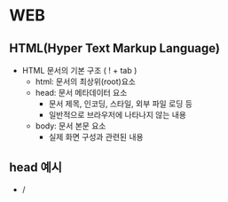 # WEB



## HTML(Hyper Text Markup Language)

- HTML 문서의 기본 구조 ( ! + tab ) 
    - html: 문서의 최상위(root)요소
    - head: 문서 메타데이터 요소
        - 문서 제목, 인코딩, 스타일, 외부 파일 로딩 등
        - 일반적으로 브라우저에 나타나지 않는 내용
    - body: 문서 본문 요소
        - 실제 화면 구성과 관련된 내용

## head 예시

- /<title>/:브라우저 상단 타이틀
- /<meta>/: 문서 레벨 메타데이터 요소
- /<link>/: 외부 리소스 연결요소
- /<script>/ : 스크립트 요소 (javascript 파일/ 코드)
- /<style> /: CSS직접 작성

## DOM트리

- 텍스트 파일인 HTML문서를 브라우저에서 렌더링 하기 위한 구조
    - HTML 문서에 대한 모델을 구성함
    - HTML 문서 내의 각 요소에 접근/ 수정에 필요한 프로퍼티와 메서드를 제공함

## 주요 태그와 속성

- 내용이 없는 태그들
    - br, hr, img, input, link, meta
- 요소는 중첩될 수 있음.

- 속성:
    - 속성을 통해 태그의 부가적인 정보를 설정할 수 있음.
    - 요소는 속성을 가질 수 있으며, 경로나 크기와 같은 추가적인 정보를 제공.
    - 요소의 시작 태그에 작성하며 보통 이름과 같이 하나의 쌍으로 존재
    - 태그와 상관없이 사용 가능한 속성들도 있음.

## HTML Global Attribute

- 모든 HTML 요소가 공통으로 사용할 수 있는 대표적인 속성(몇몇 요소에는 아무 효과가 없을 수 있음.)
    - id: 문서 전체에서 유일한 고유 식별자 지정
    - class : 공백으로 구분된 해당 요소의 클래스의 목록(CSS,JS에서 요소를 선택하거나 접근)
    - data-*: 페이지에 개인 사용자 정의 데이터를 저장하기 위해 사용
    - style: inline 스타일
    - title: 요소에 대한 추가 정보 지정
    - tabindex: 요소의 탭 순서



## 시멘틱 태그

- HTML5에서 의미론적 요소를 담은 태그의 등장
    - 기존 영역을 의미하는 div태그를 대체하여 사용
- 대표적인 태그 목록
    - header: 문서 전체나 섹션의 헤더(머리말 부분)
    - nav: 네비게이션
    - aside: 사이드에 위치한 공간, 메인 콘텐츠와 관련성이 적은 콘텐츠
    - section: 문서의 일반적인 구분. 컨텐츠의 그룹을 표현
    - article: 문서, 페이지, 사이트 안에서 독립적으로 구분되는 영역
    - footer: 문서 전체나 섹션의 푸터(마지막 부분)
- Non semantic 요소는 div, span 등이 있으며, h1, table 태그들도 시멘틱 태그로 볼 수 있음
- 개발자 및 사용자 뿐만 아니라 검색엔진 등에 의미있는 정보의 그룹을 태그로 표현.
- 단순히 구역을 나누는 것 뿐만 아니라 '의미'를 가지는 태그들을 활용하기 위한 노력
- 요소의 의미가 명확해지기 때문에 코드의 가독성을 높이고 유지보수를 쉽게 함.
- 검색엔진 최적화(SEO)를 위해서 메타태그, 시멘틱 태그 등을 통한 마크업을 효과적으로 활용 해야 함

## 태그

### 텍스트 요소

- <a></a> : href 속성을 활용하여 다른 URL로 연결하는 하이퍼링크 생성
- <b></b><strong></strong>: 굵은 글씨 요소 중요한 강조하고자 하는 요소(보통 굵은 글씨로 표현)
- <i></i><em></em>:기울임 글씨 요소, 중요한 강조하고자 하는 요소(보통 기울임 글씨로 표현)
- /<br>/:텍스트 내의 줄 바꿈 생성
- <img>: src 속성을 활용하여 이미지 표현
- <span></span>: 의미없는 인라인 컨테이너

### 그룹 컨텐츠

- /<p></p>/:하나의 문단 (paragraph)
- /<hr>/ : 문단 레벨 요소에서의 주제의 분리를 의미하며, 수평선으로 표현됨.(A horizontal Rule)
- /<ol></ol><ul></ul><li></li>/: 순서가 있는 리스트 (ordered), 순서가 없는 리스트(unordered)
- /<pre></pre>/: HTML에 작성한 내용을 그대로 표현, 보통 고정폭 글꼴이 사용되고 공백 문자를 유지
- /<blockquote></blockquote>/: 텍스트가 긴 인용문 주로 들여쓰기를 한 것으로 표현됨.
- /<div></div>/: 의미 없는 블록 레벨 컨테이너 

# CSS(Cascading Style Sheets)

- 스타일을 지정하기 위한 언어! 선택하고, 스타일을 지정한다.
- css구문은 선택자를 통해 스타일을 지정할 HTML 요소를 선택.
- 중괄호 안에서는 속성과 값, 하나의 쌍으로 이루어진 선언을 진행
- 각 쌍은 선택한 요소의 속성, 속서에 부여할 값을 의미.
    - 속성(Property): 어떤 스타일 기능을 변경할지 결정
    - 값(value): 어떻게 스타일 기능을 변경할지 결정

## CSS 정의 방법

- 인라인(inline)
- 내부 참조(embedding)-<style>
- 외부 참조(link file) - 분리된 CSS파일

## Q5.  CSS 우선순위

```
1. !important
2. Inline Style
3. id 선택자.
4. class 선택자
5. 요소 선택자
6. 소스 순서
```



## 선택자(Selector) 유형

- 기본 선택자 
    - 전체 선택자, 요소 선택자
    - 클래스 선택자, 아이디 선택자, 속성 선택자.\
    
- 결합자(Combinators)
    - 자손 결합자, 자식 결합자(:첫 번째 요소의 바로 아래 자식인 노드를 선택 >)
    - 일반 형제 결합자(A~B ~결합자는 형제, 즉 첫 번째 요소를 뒤따르면서, 같은 부모를 공유하는 두 번째 요소를 선택합니다.), 
        인접 형제 결합자(+, +결합자는 인접 형제, 즉 첫 번째 요소의 바로 뒤에 위치하면서 같은 부모를 공유하는 두 번째 요소를 선택합니다.)
    
- 의사 클래스/요소(Pseudo Class) ( 의사 : 는 문서트리가 포함하지 않는 상태 정보에 기반해 요소를 선택할 수 있습니다.), (의사 :: 는 html이 포함하지 않는 개체를 선택합니다. ) https://developer.mozilla.org/ko/docs/Web/CSS/CSS_Selectors
    - 링크, 동적 의사 클래스 : (:link, :visited, :hover, :active, :focus)
    
        - link: 링크의 기본 상태이며, 사용자가 아직 한 번도 이 링크를 통해 연결된 페이지를 방문하지 않은 상태
        - visited: 사용자가 한 번이라도 이 링크를 통해 연결된 페이지를 방문한 상태입니다.
        - hover: 사용자의 마우스 커서가 링크 위에 올라가 있는 상태입니다.
        - active: 사용자가 마우스로 링크를 클릭하고 있는 상태입니다.
        - focus: 키보드나 마우스의 이벤트(event) 또는 다른 형태로 해당 요소가 포커스(focus)를 가지고 있는 상태입니다.
        - :hover는 반드시 :link와 :visited가 먼저 정의된 후에 정의되어야 정상적으로 동작합니다.
        - :active는 반드시 :hover가 먼저 정의된 후에 정의되어야 정상적으로 동작합니다.
    
    - 구조적 의사 클래스, 기타 의사 클래스, 의사 엘리먼트, 속성 선택자 ( http://www.tcpschool.com/css/css_selector_pseudoClass )
    
        - 구조적 의사 클래스
    
            - : first-child : :first-child는 모든 자식(child) 요소 중에서 맨 앞에 위치하는 자식(child) 요소를 모두 선택합니다.
            - : last-child : :last-child는 모든 자식(child) 요소 중에서 맨 마지막에 위치하는 자식(child) 요소를 모두 선택합니다.
            - : nth-child : nth-child는 모든 자식(child) 요소 중에서 앞에서부터 n번째에 위치하는 자식(child) 요소를 모두 선택합니다.
            - : nth-last-child : nth-last-child는 모든 자식(child) 요소 중에서 뒤에서부터 n번째에 위치하는 자식(child) 요소를 모두 선택합니다.
            - : first-of-type : :first-of-type는 모든 자식(child) 요소 중에서 맨 처음으로 등장하는 특정 타입의 요소를 모두 선택합니다.
            - : last-of-type : :last-of-type는 모든 자식(child) 요소 중에서 맨 마지막으로 등장하는 특정 타입의 요소를 모두 선택합니다.
            - : nth-of-type : :nth-of-type는 모든 자식(child) 요소 중에서 n번째로 등장하는 특정 타입의 요소를 모두 선택합니다.
            - : nth-last-of-type : :nth-last-of-type는 모든 자식(child) 요소 중에서 뒤에서부터 n번째로 등장하는 특정 타입의 요소를 모두 선택합니다.
            - :only-child :   :only-child는 자식(child) 요소를 단 하나만 가지는 요소의 자식(child) 요소를 모두 선택합니다.
            - :only-of-type :  :only-of-type는 자식(child) 요소로 특정 타입의 요소 단 하나만을 가지는 요소의 자식(child) 요소를 모두 선택합니다.
            - :empty: :empty는 자식(child) 요소를 전혀 가지고 있지 않은 요소를 모두 선택합니다.
            - :root : :root는 해당 문서의 root 요소를 선택합니다.
    
        - 기타 의사 클래스 (http://www.tcpschool.com/css/css_selector_etc)
    
            - :not :  :not 선택자는 모든 선택자와 함께 사용할 수 있으며, 해당 선택자를 반대로 적용하여 선택합니다.
    
            - :lang : 
    
            - :lang 선택자는 특정 HTML 요소를 사용자 컴퓨터의 언어 설정에 따라 다르게 표현할 때 사용합니다.
    
                예를 들면, 영어에서는 인용의 표현으로 따옴표("")를 사용하나, 프랑스어에서는 부등호(<>)를 사용합니다.
    
                이렇게 언어에 따라 달라지는 태그의 모양을 사용자 컴퓨터의 언어 설정에 따라 다르게 표현할 수 있게 해줍니다.
    
        - 의사 엘리먼트: (http://www.tcpschool.com/css/css_selector_pseudoElement)
    
            - 의사 요소(pseudo-element)는 해당 HTML 요소의 특정 부분만을 선택할 때 사용합니다.
    
            - 선택자::의사요소이름 {속성: 속성값;}
    
            - ::first-letter:   
    
                ```
                이 의사 요소(pseudo-element)는 텍스트의 첫 글자만을 선택합니다.
                단, 블록(block) 타입의 요소에만 사용할 수 있습니다.
                이 의사 요소를 통해 사용할 수 있는 속성은 다음과 같습니다.
                \- font 속성
                \- color 속성 
                \- background 속성
                \- margin 속성
                \- padding 속성
                \- border 속성
                \- text-decoration 속성
                \- text-transform 속성
                \- line-height 속성
                \- float 속성
                \- clear 속성
                \- vertical-align 속성 (단, float 속성값이 none일 경우에만)
                ```
    
            - ::first-line
    
            - ```
                이 의사 요소는 텍스트의 첫 라인만을 선택합니다.
                단, 블록(block) 타입의 요소에만 사용할 수 있습니다.
                
                이 의사 요소를 통해 사용할 수 있는 속성은 다음과 같습니다.
                
                - font 속성
                - color 속성 
                - background 속성
                
                - word-spacing 속성
                - letter-spacing 속성
                - text-decoration 속성
                - text-transform 속성
                - line-height 속성
                - clear 속성
                - vertical-align 속성
                ```
    
            - ::before
    
            - ``` 
                이 의사 요소는 특정 요소의 내용(content) 부분 바로 앞에 다른 요소를 삽입할 때 사용합니다.
                ```
    
            - ::after 
    
            - ```
                이 의사 요소는 특정 요소의 내용(content) 부분 바로 뒤에 다른 요소를 삽입할 때 사용합니다.
                ```
    
            - ::selection
    
            - ```
                이 의사 요소는 해당 요소에서 사용자가 선택한 부분만을 선택할 때 사용합니다.
                ```
    
            - 의사 엘리먼트의 동시 적용: 하나의 HTML 요소에 여러 개의 의사 요소를 동시에 적용할 수 있습니다. 
    
        - 속성 선택자 : (http://www.tcpschool.com/css/css_selector_attribute)
    
            - 속성 선택자를 사용하면 특정 속성이나 특정 속성값을 가지고 있는 HTML 요소를 선택할 수 있습니다.
    
            - \- [속성이름] 선택자 :  [속성이름] 선택자는 특정 속성을 가지고 있는 요소를 모두 선택합니다.
    
                \- [속성이름="속성값"] 선택자 : [속성이름="속성값"] 선택자는 특정 속성을 가지고 있으며, 해당 속성의 속성값까지 일치하는 요소를 모두 선택합니다.
    
            - 문자열 속성 선택자 :
    
                - \- [속성이름~="속성값"] 선택자 : [속성이름~="속성값"] 선택자는 특정 속성의 속성값에 특정 문자열로 이루어진 하나의 단어를 포함하는 요소를 모두 선택합니다.
    
                    
    
                - \- [속성이름|="속성값"] 선택자 :  [속성이름|="속성값"] 선택자는 특정 속성의 속성값이 특정 문자열로 이루어진 하나의 단어로 시작하는 요소를 모두 선택합니다.
    
                    
    
                - \- [속성이름^="속성값"] 선택자:  [속성이름^="속성값"] 선택자는 특정 속성의 속성값이 특정 문자열로 시작하는 요소를 모두 선택합니다.
    
                    
    
                - \- [속성이름$="속성값"] 선택자:  [속성이름$="속성값"] 선택자는 특정 속성의 속성값이 특정 문자열로 끝나는 요소를 모두 선택합니다.
    
                    
    
                - \- [속성이름*="속성값"] 선택자 : [속성이름*="속성값"] 선택자는 특정 속성의 속성값에 특정 문자열를 포함하는 요소를 모두 선택합니다.
    
                     

## CSS 선택자 정리

- 요소 선택자
    - HTML 태그를 직접 선택
- 클래스(class) 선택자
    - 마침표(.) 문자로 시작하며, 해당 클래스가 적용된 항목을 선택
- 아이디(id) 선택자 
    - #문자로 시작하며, 해당 아이디가 적용된 항목을 선택
    - 일반적으로 하나의 문서에 1번만 사용. 여러 번 사용해도 동작하지만, 단일 id를 사용하는 것을 권장.

## CSS 적용 우선순위(cascading order)

- CSS 우선 순위를 아래와 같이 그룹을 지어볼 수 있다.

- Q5.  CSS 우선순위
  
    ```
    1. !important
    2. Inline Style
    3. id 선택자.
    4. class 선택자
    5. 요소 선택자
    6. 소스 순서
    ```
    
    - 1. 중요도(Importance) - 사용시 주의
            - !important
        2.  우선순위 (Specificity)
            - 인라인> id >class, 속성, pseude-class > 요소, pseudo - element
        3. CSS 파일 로딩 순서

## CSS 상속

- CSS는 상속을 통해 부모 요소의 속성을 자식에게 상속한다. 
    - 속성(프로퍼티) 중에는 상속이 되는 것과 되지 않는 것들이 있다.
    - 상속 되는 것 예시
        - ex) Text 관련 요소 (font, color, text-align), opacity, visibility 등
    - 상속 되지 않는 것 예시
        - ex) Box model 관련 요소 (width, height, margin, padding, border, box-sizing, display), position관련 요소(position, top/right/bottom/left z-index)등

## 크기 단위

- px(픽셀)
    - 모니터 해상도의 한 화소인 "픽셀" 기준
    - 픽셀의 크기는 변하지 않기 때문에 고정적인 단위
- %
    - 백분율 단위
    - 가변적인 레이아웃에서 자주 사용
- em
    - (바로 위, 부모요소에 대한)상속의 영향을 받음
    - 배수 단위, 요소에 지정된 사이즈에 상대적인 사이즈를 가장
- rem
    - (바로 위, 부모 요소에 대한)상속의 영향을 받지 않음
    - 최상위 요소(.html)의 사이즈를 기준으로 배수 단위를 가짐
- viewpoint
    - 웹 페이지를 방문한 유저에게 바로 보이게 되는 웹 컨텐츠의 영역(디바이스 화면)
    - 디바이스의 viewpoint를 기준으로 상대적인 사이즈가 결정됨
    - vw, vh, vmin, vmax

## 색상 단위

- 색상 키워드
    - 대소문자를 구분하지 않음
    - red, blue, black 과 같은 특정 색을 직접 글자로 나타냄
- RGB 색상
    - 16진수 표기법 혹은 함수형 표기법을 사용해서 특정 색을 표현하는 방식 
        - '#' + 16진수 표기법
        - rgb()함수형 표기법
- HSL 색상
    - 색상. 채도. 명도를 통해 특정 색을 표현하는 방식.
- a 는 alpha(투명도)

## 결합자 (Combinators)

- 자손 결합자
    - selectorA하위의 모든 selectorB요소
- 자식 결합자
    - selectorA바로 아래의 selectorB요소
- 일반 형제 결합자 (~)
    - selectorA의 형제 요소 중 뒤에 위치하는 selectorB요소를 모두 선택
- 인접 형제 결합자 (>)
    - selectorA의 형제 요소 중 바로 뒤에 위치하는 selectorB요소를 선택

## Box model 

- 모든 요소는 네모(박스모델)이고, 위에서부터 아래로, 왼쪽에서 오른쪽으로 쌓인다. (좌측 상단에 배치)

- 모든 HTML 요소는 box 형태로 되어있음

- 하나의 박스는 네 부분(영역)으로 이루어짐

    - content : 글이나 이미지 등 요소의 실제 내용

    - padding : 테두리 안쪽의 내부 여백, 요소에 적용된 배경색, 이미지는 padding까지 적용

    - border : 테두리 영역

    - margin : 테두리 바깥의 외부 여백, 배경색을 지정할 수 없다. 

        margin 숏핸드: margin __ : 상하좌우 margin __ __ : 상하, 좌우 , margin __ __ __ : 상 좌우 하

        margin __ __ __ __ : 상우하좌

## 인라인, 블록 요소 각각의 특징들

- display: block 
    - 줄 바꿈이 일어나는 요소 
    - 화면 크기 전체의 가로 폭을 차지한다.
    - 블록 요소 안에 인라인 레벨 요소가 들어갈 수 있음. 
- display: inline
    - 줄 바꿈이 일어나지 않는 행의 일부 요소
    - content 너비만큼 가로 폭을 차지한다.
    - width, height, margin-top, margin-bottom을 지정할 수 없다.
    - 상하 여백은 line-height로 지정한다. 

## 블록 레벨 요소와 인라인 레벨 요소

- 블록 레벨 요소와 인라인 레벨 요소 구분(HTML 4.1까지)
- 대표적인 블록 레벨 요소
    - div / ul , ol, li /p / hr/ form 등 
- 대표적인 인라인 레벨 요소
    - span /a / img / input, label / b, em ,i ,strong 등 
- 속성에 따른 수평 정렬:
    - margin-right:auto; 좌측정렬
    - text-align:left: 좌측정렬
    - margin-left:auto; 우측 정렬
    - text-align: right: 우측 정렬
    - margin-right: auto, margin-left:auto; 가운데 정렬
    - text-align: center 가운데 정렬


## display

- display: inline-block	
    - block과 inline레벨 요소의 특징을 모두 가짐
    - inline처럼 한 줄에 표시 가능하고, block처럼 width, height, margin속성을 모두 지정할 수 있음.
- display: none
    - 해당 요소를 화면에 표시하지 않고, 공간조차 부여되지 않음
    - 이와 비슷한 visibility:hidden은 해당 요소가 공간은 차지하나, 화면에 표시만 하지 않는다.

## CSS position

- 문서 상에서 요소를 위치를 지정
- static : 모든 태그의 기본 값 (기준 위치)
    - 일반적인 요소의 배치 순서에 따름(좌측 상단)
    - 부모 요소 내에서 배치될 때는 부모 요소의 위치를 기준으로 배치 됨
- 아래는 좌표 프로퍼티 (top, bottom, left, right)를 사용하여 이동 가능
    - relative : 상대 위치
        - 자기 자신의 static 위치를 기준으로 이동(normal flow 유지)
        - 레이아웃에서 요소가 차지하는 공간은 static 일 때와 같음 (normal position 대비 offset)
    - absolute : 절대 위치
        - 요소를 일반적인 문서 흐름에서 제거 후 레이아웃에 공간을 차지하지 않음(normal flow에서 벗어남)
        - static이 아닌 가장 가까이 있는 부모/ 조상 요소를 기준으로 이동 (없는 경우 body) 
    - fixed : 고정 위치
        - 요소를 일반적인 문서 흐름에서 제거 후 레이아웃에 공간을 차지하지 않음(normal flow에서 벗어남)
        - 부모 요소와 관계없이 viewport를 기준으로 이동
            - 스크롤 시에도 항상 같은 곳에 위치함

CSS 원칙

- CSS 원칙 1,2: Normal flow
    - 모든 요소는 네모 (박스모델), 좌측상단에 배치
    - display에 따라 크기와 배치가 달라짐
- CSS원칙 3
    - position으로 위치의 기준을 변경
        - relative: 본인의 원래 위치
        - absolute: 특정 부모의 위치
        - fixed: 화면의 위치

## CSS Flexible Box Layout

- 행과 열 형태로 아이템들을 배치하는 1차원 레이아웃 모델
- 축
    - main axis(메인 축)
    - cross axis(교차 축)
- 구성 요소
    - Flex Container(부모 요소)
        - Flexbox 레이아웃을 형성하는 가장 기본적인 모델
        - Flex Item 들이 놓여있는 영역
        - display 속성을 flex, 혹은 inline-flex로 지정
    - Flex Item(자식 요소)
        - 컨테이너에 속해있는 컨텐츠(박스)

- 왜 Flex box를 사용해야 하는가
    - 1. 수직정렬이 용이하다
        2. 아이템의 너비와 높이 혹은 간격을 동일하게 배치한다

## Flex 속성

- 배치 설정

    - Flex- direction : Main axis 기준 방향 설정
        - 역방향의 경우 HTML태그 선언 순서와 시각적으로 다르니 유의 (웹 접근성에 영향)
        - row, row-reverse, column, column-reverse
    - flex-wrap: 아이템이 컨테이너를 벗어나는 경우 해당 영역 내에 배치되도록 설정, 즉 기본적으로 컨테이너 영역을 벗어나지 않도록 함
        - nowrap(기본값): 한줄에 배치
        - wrap: 넘치면 그 다음 줄로 배치
    - flex-flow: flex-direction과 flex-wrap의 shorthand!
    - 차례로 작성

- 공간 나누기

    - justify-content(main-axis)
        - flex-start
        - flex-end
        - center
        - space-between
        - space-around
        - space-evenly
    - align-content(cross axis)
        - flex-start
        - flex-end
        - center
        - space-between
        - space-around
        - space-evenly

- 정렬

    - align-items(모든 아이템을 cross axis기준으로)

        

    - align-self(개별 아이템)

        - ###### 해당 속성은 컨테이너에 적용하는 것이 아니라 개별 아이템에 적용

- 기타 속성

    - flex- grow: 남은 영역을 아이템에 분배 (https://blogpack.tistory.com/863)
    - order :배치 순서
    
    https://heropy.blog/2018/11/24/css-flexible-box/ 확인

```css
Flex Item을 위한 속성들

- order - Item의 순서를 설정
- flex - flex-grow , flex-shrink , flex-basis 에 대한 단축 속성!
- flex-grow - Item의 너비 증가(grow) 비율 설정
- flex-shrink - Item의 너비 감소(shrink) 비율 설정
- flex-basis - Item의 기본 너비 설정
```

```css
Flex Container 속성들

- display - Flex Container를 정의
- flex-flow - flex-direction 과 flex-wrap 을 줄여서 쓸 수 있음
- flex-direction - item들의 주 축(main-axis) 설정
- flex-wrap - item들의 줄 바꿈 설정
- justify-content - 주 축(main-axis)의 정렬  방법 설정
- align-content - 교차 축(cross-axis)의 정렬 방법 설정 (2줄 이상)
- align-items - 교차 축(cross-axis)의 정렬 방법 설정 (1줄)
```



<hr>



# BootStrap


```css
mt-1 = .mt-1{
    margin-top: 0.25rem !important;
}
<!---mt-1--->: margin-top , 1rem = 16px 고로 0.25 * 16 = 4px ( 0.25 rem = 4px )
html의 root 글꼴 크기는 16px

m-1 0.25rem 4px
m-2 0.5rem 8px
m-3 1rem 16px
m-4 1.5rem 24px
m-5 3rem 48px

.mx-0 {
    margin-right: 0 !important;
    margin-left: 0 !important;
}

.mx-auto { 수평 중앙 정렬
    margin-right: auto !important;
    margin-left: auto !important;
}

.py-0 {
    padding-top: 0 !important;
    padding-bottom: 0 !important;
}
spacing 종합
m : margin                        0  0rem   0px               
p : padding                        1  0.25rem   4px
t : top                            2  0.5rem   8px
b : bottom                        3  1rem   16px
s : left                        4  1.5rem   24px
e : right                        5  3rem   48px
x : left, right
y : top, bottom
```

```css
color                                    #000000 : 검정색
primary : 파란색                  #ffffff : 흰색             
secondary: 회색                  rgba(255, 0 , 0) : 빨간색
success: 초록색                  rgba(0, 255 , 0) : 초록색
info : 청색                     rgba(0, 0 , 255) : 파란색
warning: 노란색
danger: 빨간색
light: 하얀색
dark: 검정색
```



# Grid System( web design )

- 요소들의 디자인과 배치에 도움을 주는 시스템

- 기본 요소
    - Column: 실제 컨텐츠를 포함하는 부분
    - Gutter : 칼럼과 칼럼 사이의 공간 ( 사이 간격 )
    - Container : Column들을 담고 있는 공간



- Bootstrap Grid system은 flexbox로 제작됨
- container, rows, column으로 컨텐츠를 배치하고 정렬
- 반드시 기억해야 할 2가지!
    - 1. 12개의 column
        2. 6개의 grid breakpoint (xs, sm, md, lg, xl ,xxl)
